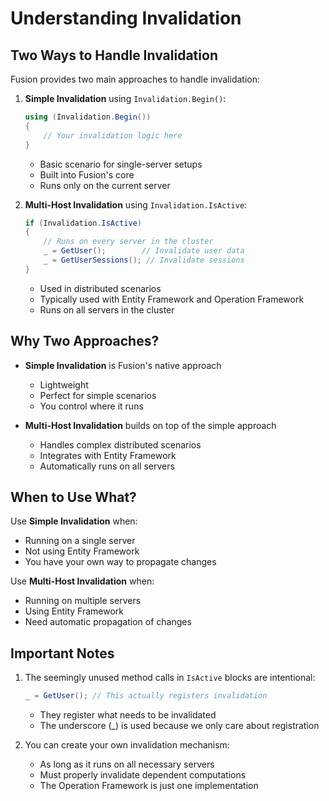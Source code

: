 # Understanding Invalidation

## Two Ways to Handle Invalidation

Fusion provides two main approaches to handle invalidation:

1. **Simple Invalidation** using `Invalidation.Begin()`:
   ```csharp
   using (Invalidation.Begin()) 
   {
       // Your invalidation logic here
   }
   ```
   - Basic scenario for single-server setups
   - Built into Fusion's core
   - Runs only on the current server

2. **Multi-Host Invalidation** using `Invalidation.IsActive`:
   ```csharp
   if (Invalidation.IsActive)
   {
       // Runs on every server in the cluster
       _ = GetUser();        // Invalidate user data
       _ = GetUserSessions(); // Invalidate sessions
   }
   ```
   - Used in distributed scenarios
   - Typically used with Entity Framework and Operation Framework
   - Runs on all servers in the cluster

## Why Two Approaches?

- **Simple Invalidation** is Fusion's native approach
  - Lightweight
  - Perfect for simple scenarios
  - You control where it runs

- **Multi-Host Invalidation** builds on top of the simple approach
  - Handles complex distributed scenarios
  - Integrates with Entity Framework
  - Automatically runs on all servers

## When to Use What?

Use **Simple Invalidation** when:
- Running on a single server
- Not using Entity Framework
- You have your own way to propagate changes

Use **Multi-Host Invalidation** when:
- Running on multiple servers
- Using Entity Framework
- Need automatic propagation of changes

## Important Notes

1. The seemingly unused method calls in `IsActive` blocks are intentional:
   ```csharp
   _ = GetUser(); // This actually registers invalidation
   ```
   - They register what needs to be invalidated
   - The underscore (_) is used because we only care about registration

2. You can create your own invalidation mechanism:
   - As long as it runs on all necessary servers
   - Must properly invalidate dependent computations
   - The Operation Framework is just one implementation 